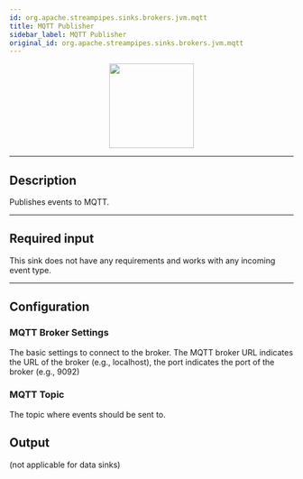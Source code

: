 ```yaml
---
id: org.apache.streampipes.sinks.brokers.jvm.mqtt
title: MQTT Publisher
sidebar_label: MQTT Publisher
original_id: org.apache.streampipes.sinks.brokers.jvm.mqtt
---
```


<!--
  ~ Licensed to the Apache Software Foundation (ASF) under one or more
  ~ contributor license agreements.  See the NOTICE file distributed with
  ~ this work for additional information regarding copyright ownership.
  ~ The ASF licenses this file to You under the Apache License, Version 2.0
  ~ (the "License"); you may not use this file except in compliance with
  ~ the License.  You may obtain a copy of the License at
  ~
  ~    http://www.apache.org/licenses/LICENSE-2.0
  ~
  ~ Unless required by applicable law or agreed to in writing, software
  ~ distributed under the License is distributed on an "AS IS" BASIS,
  ~ WITHOUT WARRANTIES OR CONDITIONS OF ANY KIND, either express or implied.
  ~ See the License for the specific language governing permissions and
  ~ limitations under the License.
  ~
  -->



<p align="center"> 
    <img src="/img/pipeline-elements/org.apache.streampipes.sinks.brokers.jvm.mqtt/icon.png" width="150px;" class="pe-image-documentation"/>
</p>

***

## Description

Publishes events to MQTT.

***

## Required input

This sink does not have any requirements and works with any incoming event type.

***

## Configuration

### MQTT Broker Settings

The basic settings to connect to the broker. 
The MQTT broker URL indicates the URL of the broker (e.g., localhost), the port indicates the port of the broker
(e.g., 9092)


### MQTT Topic

The topic where events should be sent to.


## Output

(not applicable for data sinks)
